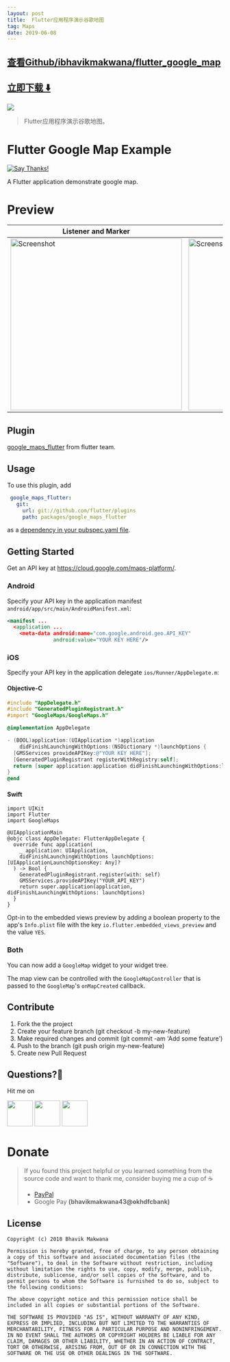 ```yaml
---
layout: post
title:  Flutter应用程序演示谷歌地图
tag: Maps
date: 2019-06-08
---
```


 

## [查看Github/ibhavikmakwana/flutter_google_map](http://github.com/ibhavikmakwana/flutter_google_map)
## [立即下载 ️⬇️ ](https://codeload.github.com/ibhavikmakwana/flutter_google_map/zip/master) 


 
![](https://flutterawesome.com/content/images/2018/11/Flutter-Google-Map-Example.jpg)
 
>
> Flutter应用程序演示谷歌地图。
>

 
# Flutter Google Map Example

[![Say Thanks!](https://img.shields.io/badge/Say%20Thanks-!-1EAEDB.svg)](https://saythanks.io/to/ibhavikmakwana) 

A Flutter application demonstrate google map.

# Preview

| Listener and Marker | Compass | MapTypes |
| ------------------ | ------------------ | ------------------ |
| <img src="https://raw.githubusercontent.com/ibhavikmakwana/flutter_google_map/master/preview/full_demo.gif" height="400" alt="Screenshot"/>  | <img src="./preview/compass.gif" height="400" alt="Screenshot"/>  | <img src="./preview/map_type.gif" height="400" alt="Screenshot"/>  |

## Plugin

[google_maps_flutter](https://github.com/flutter/plugins/tree/master/packages/google_maps_flutter) from flutter team.

## Usage

To use this plugin, add
```yaml
 google_maps_flutter:
   git:
     url: git://github.com/flutter/plugins
     path: packages/google_maps_flutter
```
as a [dependency in your pubspec.yaml file](https://flutter.io/platform-plugins/).

## Getting Started

Get an API key at <https://cloud.google.com/maps-platform/>.

### Android

Specify your API key in the application manifest `android/app/src/main/AndroidManifest.xml`:

```xml
<manifest ...
  <application ...
    <meta-data android:name="com.google.android.geo.API_KEY"
               android:value="YOUR KEY HERE"/>
```

### iOS

Specify your API key in the application delegate `ios/Runner/AppDelegate.m`:

#### Objective-C

```objectivec
#include "AppDelegate.h"
#include "GeneratedPluginRegistrant.h"
#import "GoogleMaps/GoogleMaps.h"

@implementation AppDelegate

- (BOOL)application:(UIApplication *)application
    didFinishLaunchingWithOptions:(NSDictionary *)launchOptions {
  [GMSServices provideAPIKey:@"YOUR KEY HERE"];
  [GeneratedPluginRegistrant registerWithRegistry:self];
  return [super application:application didFinishLaunchingWithOptions:launchOptions];
}
@end
```

#### Swift
```
import UIKit
import Flutter
import GoogleMaps

@UIApplicationMain
@objc class AppDelegate: FlutterAppDelegate {
  override func application(
    _ application: UIApplication,
    didFinishLaunchingWithOptions launchOptions: [UIApplicationLaunchOptionsKey: Any]?
  ) -> Bool {
    GeneratedPluginRegistrant.register(with: self)
    GMSServices.provideAPIKey("YOUR_API_KEY")
    return super.application(application, didFinishLaunchingWithOptions: launchOptions)
  }
}
```

Opt-in to the embedded views preview by adding a boolean property to the app's `Info.plist` file
with the key `io.flutter.embedded_views_preview` and the value `YES`.

### Both


You can now add a `GoogleMap` widget to your widget tree.

The map view can be controlled with the `GoogleMapController` that is passed to
the `GoogleMap`'s `onMapCreated` callback.


## Contribute
1. Fork the the project
2. Create your feature branch (git checkout -b my-new-feature)
3. Make required changes and commit (git commit -am 'Add some feature')
4. Push to the branch (git push origin my-new-feature)
5. Create new Pull Request

## Questions?🤔

Hit me on

<a href="https://twitter.com/ibhavikmakwana"><img src="./icons/twitter-icon.png?raw=true" width="60"/></a>
<a href="https://medium.com/@ibhavikmakwana"><img src="./icons/medium-icon.png?raw=true" width="60"/></a>
<a href="https://www.linkedin.com/in/ibhavikmakwana/"><img src="./icons/linkedin-icon.png?raw=true" width="60"/></a>

# Donate

> If you found this project helpful or you learned something from the source code and want to thank me, consider buying me a cup of :coffee:
>
> - [PayPal](https://www.paypal.me/ibhavikmakwana)
> - Google Pay **(bhavikmakwana43@okhdfcbank)**

## License

    Copyright (c) 2018 Bhavik Makwana
    
    Permission is hereby granted, free of charge, to any person obtaining a copy of this software and associated documentation files (the "Software"), to deal in the Software without restriction, including without limitation the rights to use, copy, modify, merge, publish, distribute, sublicense, and/or sell copies of the Software, and to permit persons to whom the Software is furnished to do so, subject to the following conditions:
    
    The above copyright notice and this permission notice shall be included in all copies or substantial portions of the Software.
    
    THE SOFTWARE IS PROVIDED "AS IS", WITHOUT WARRANTY OF ANY KIND, EXPRESS OR IMPLIED, INCLUDING BUT NOT LIMITED TO THE WARRANTIES OF MERCHANTABILITY, FITNESS FOR A PARTICULAR PURPOSE AND NONINFRINGEMENT. IN NO EVENT SHALL THE AUTHORS OR COPYRIGHT HOLDERS BE LIABLE FOR ANY CLAIM, DAMAGES OR OTHER LIABILITY, WHETHER IN AN ACTION OF CONTRACT, TORT OR OTHERWISE, ARISING FROM, OUT OF OR IN CONNECTION WITH THE SOFTWARE OR THE USE OR OTHER DEALINGS IN THE SOFTWARE.

